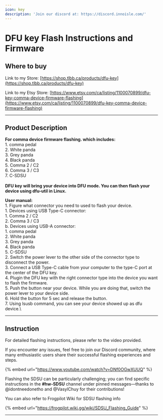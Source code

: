 ```yaml
---
icon: key
description: 'Join our discord at: https://discord.innoisle.com/'
---
```


# DFU key Flash Instructions and Firmware

## Where to buy

Link to my Store: [https://shop.tlbb.ca/products/dfu-key](https://shop.tlbb.ca/products/dfu-key)

Link to my Etsy Store: [https://www.etsy.com/ca/listing/1100070899/dfu-key-comma-device-firmware-flashing](https://www.etsy.com/ca/listing/1100070899/dfu-key-comma-device-firmware-flashing)

***

## Product Description

**For comma device firmware flashing. which includes:**\
1\. comma pedal\
2\. White panda\
3\. Grey panda\
4\. Black panda\
5\. Comma 2 / C2\
6\. Comma 3 / C3\
7\. C-SDSU\
\
**DFU key will bring your device into DFU mode. You can then flash your device using dfu-util in Linux.**

**User manual:**\
1\. Figure what connector you need to used to flash your device.\
1\. Devices using USB Type-C connector:\
1\. Comma 2 / C2\
2\. Comma 3 / C3\
b. Devices using USB-A connector:\
1\. comma pedal\
2\. White panda\
3\. Grey panda\
4\. Black panda\
5\. C-SDSU\
2\. Switch the power lever to the other side of the connector type to disconnect the power.\
3\. Connect a USB Type-C cable from your computer to the type-C port at the center of the DFU key.\
4\. Plugin the DFU key with the right connector type into the device you want to flash the firmware.\
5\. Push the button near your device. While you are doing that, switch the power lever to your device side.\
6\. Hold the button for 5 sec and release the button.\
7\. Using lsusb command, you can see your device showed up as dfu device.\


***

## Instruction

For detailed flashing instructions, please refer to the video provided.&#x20;

If you encounter any issues, feel free to join our Discord community, where many enthusiastic users share their successful flashing experiences and steps.&#x20;

{% embed url="https://www.youtube.com/watch?v=DNf0OGwXUUQ" %}

Flashing the SDSU can be particularly challenging; you can find specific instructions in the **#hw-SDSU** channel under pinned messages—thanks to @idontneedonetho and @VasylChuy for their contributions!

You can also refer to Frogpilot Wiki for SDSU flashing info

{% embed url="https://frogpilot.wiki.gg/wiki/SDSU_Flashing_Guide" %}

***
